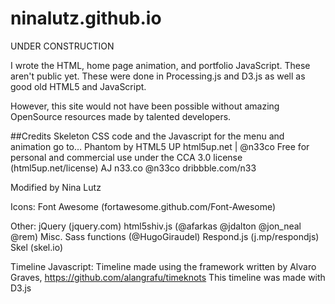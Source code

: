 # ninalutz.github.io
UNDER CONSTRUCTION

I wrote the HTML, home page animation, and portfolio JavaScript. These aren't public yet. These were done in Processing.js and D3.js as well as good old HTML5 and JavaScript.

However, this site would not have been possible without amazing OpenSource resources made by talented developers.

##Credits
Skeleton CSS code and the Javascript for the menu and animation go to…
Phantom by HTML5 UP
html5up.net | @n33co
Free for personal and commercial use under the CCA 3.0 license (html5up.net/license)
AJ    n33.co @n33co dribbble.com/n33

Modified by Nina Lutz

Icons:
Font Awesome (fortawesome.github.com/Font-Awesome)

Other:
jQuery (jquery.com)
html5shiv.js (@afarkas @jdalton @jon_neal @rem)
Misc. Sass functions (@HugoGiraudel)
Respond.js (j.mp/respondjs)
Skel (skel.io)

Timeline Javascript:
Timeline made using the framework written by Alvaro Graves, https://github.com/alangrafu/timeknots
This timeline was made with D3.js
